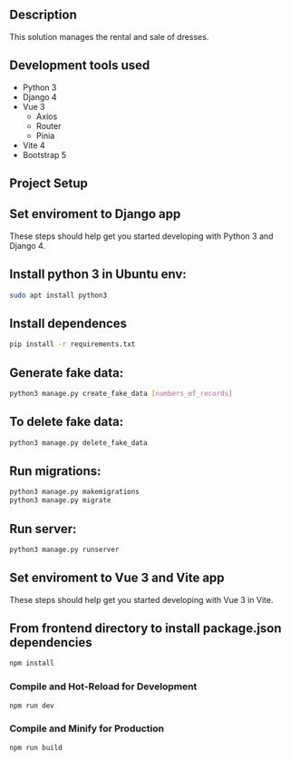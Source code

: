 ## Description
This solution manages the rental and sale of dresses.

## Development tools used
* Python 3
* Django 4
* Vue 3
    * Axios
    * Router
    * Pinia
* Vite 4
* Bootstrap 5

## Project Setup

## Set enviroment to Django app
These steps should help get you started developing with Python 3 and Django 4.

## Install python 3 in Ubuntu env:
```sh
sudo apt install python3
```

## Install dependences

```sh
pip install -r requirements.txt
```

## Generate fake data:

```sh
python3 manage.py create_fake_data [numbers_of_records]
```

## To delete fake data:

```sh
python3 manage.py delete_fake_data
```

## Run migrations:

```sh
python3 manage.py makemigrations
python3 manage.py migrate
```

## Run server:

```sh
python3 manage.py runserver
```

## Set enviroment to Vue 3 and Vite app
These steps should help get you started developing with Vue 3 in Vite.

## From frontend directory to install package.json dependencies

```sh
npm install
```

### Compile and Hot-Reload for Development

```sh
npm run dev
```

### Compile and Minify for Production

```sh
npm run build
```

